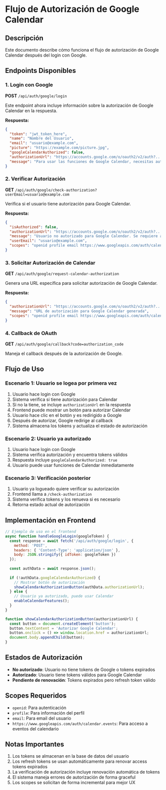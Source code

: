# Flujo de Autorización de Google Calendar

## Descripción

Este documento describe cómo funciona el flujo de autorización de Google Calendar después del login con Google.

## Endpoints Disponibles

### 1. Login con Google
**POST** `/api/auth/google/login`

Este endpoint ahora incluye información sobre la autorización de Google Calendar en la respuesta.

**Respuesta:**
```json
{
  "token": "jwt_token_here",
  "name": "Nombre del Usuario",
  "email": "usuario@example.com",
  "picture": "https://example.com/picture.jpg",
  "googleCalendarAuthorized": false,
  "authorizationUrl": "https://accounts.google.com/o/oauth2/v2/auth?...",
  "message": "Para usar las funciones de Google Calendar, necesitas autorizar el acceso adicional."
}
```

### 2. Verificar Autorización
**GET** `/api/auth/google/check-authorization?userEmail=usuario@example.com`

Verifica si el usuario tiene autorización para Google Calendar.

**Respuesta:**
```json
{
  "isAuthorized": false,
  "authorizationUrl": "https://accounts.google.com/o/oauth2/v2/auth?...",
  "message": "Usuario no autorizado para Google Calendar. Se requiere autorización adicional.",
  "userEmail": "usuario@example.com",
  "scopes": "openid profile email https://www.googleapis.com/auth/calendar.events"
}
```

### 3. Solicitar Autorización de Calendar
**GET** `/api/auth/google/request-calendar-authorization`

Genera una URL específica para solicitar autorización de Google Calendar.

**Respuesta:**
```json
{
  "authorizationUrl": "https://accounts.google.com/o/oauth2/v2/auth?...",
  "message": "URL de autorización para Google Calendar generada",
  "scopes": "openid profile email https://www.googleapis.com/auth/calendar.events"
}
```

### 4. Callback de OAuth
**GET** `/api/auth/google/callback?code=authorization_code`

Maneja el callback después de la autorización de Google.

## Flujo de Uso

### Escenario 1: Usuario se logea por primera vez
1. Usuario hace login con Google
2. Sistema verifica si tiene autorización para Calendar
3. Si no la tiene, se incluye `authorizationUrl` en la respuesta
4. Frontend puede mostrar un botón para autorizar Calendar
5. Usuario hace clic en el botón y es redirigido a Google
6. Después de autorizar, Google redirige al callback
7. Sistema almacena los tokens y actualiza el estado de autorización

### Escenario 2: Usuario ya autorizado
1. Usuario hace login con Google
2. Sistema verifica autorización y encuentra tokens válidos
3. Respuesta incluye `googleCalendarAuthorized: true`
4. Usuario puede usar funciones de Calendar inmediatamente

### Escenario 3: Verificación posterior
1. Usuario ya logueado quiere verificar su autorización
2. Frontend llama a `/check-authorization`
3. Sistema verifica tokens y los renueva si es necesario
4. Retorna estado actual de autorización

## Implementación en Frontend

```javascript
// Ejemplo de uso en el frontend
async function handleGoogleLogin(googleToken) {
  const response = await fetch('/api/auth/google/login', {
    method: 'POST',
    headers: { 'Content-Type': 'application/json' },
    body: JSON.stringify({ idToken: googleToken })
  });
  
  const authData = await response.json();
  
  if (!authData.googleCalendarAuthorized) {
    // Mostrar botón de autorización
    showCalendarAuthorizationButton(authData.authorizationUrl);
  } else {
    // Usuario ya autorizado, puede usar Calendar
    enableCalendarFeatures();
  }
}

function showCalendarAuthorizationButton(authorizationUrl) {
  const button = document.createElement('button');
  button.textContent = 'Autorizar Google Calendar';
  button.onclick = () => window.location.href = authorizationUrl;
  document.body.appendChild(button);
}
```

## Estados de Autorización

- **No autorizado**: Usuario no tiene tokens de Google o tokens expirados
- **Autorizado**: Usuario tiene tokens válidos para Google Calendar
- **Pendiente de renovación**: Tokens expirados pero refresh token válido

## Scopes Requeridos

- `openid`: Para autenticación
- `profile`: Para información del perfil
- `email`: Para email del usuario
- `https://www.googleapis.com/auth/calendar.events`: Para acceso a eventos del calendario

## Notas Importantes

1. Los tokens se almacenan en la base de datos del usuario
2. Los refresh tokens se usan automáticamente para renovar access tokens expirados
3. La verificación de autorización incluye renovación automática de tokens
4. El sistema maneja errores de autorización de forma graceful
5. Los scopes se solicitan de forma incremental para mejor UX
